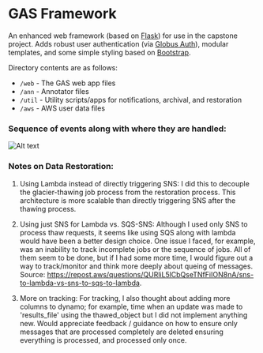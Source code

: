 # GAS Framework
An enhanced web framework (based on [Flask](https://flask.palletsprojects.com/)) for use in the capstone project. Adds robust user authentication (via [Globus Auth](https://docs.globus.org/api/auth)), modular templates, and some simple styling based on [Bootstrap](https://getbootstrap.com/docs/3.3/).

Directory contents are as follows:
* `/web` - The GAS web app files
* `/ann` - Annotator files
* `/util` - Utility scripts/apps for notifications, archival, and restoration
* `/aws` - AWS user data files

### Sequence of events along with where they are handled:
![Alt text](image.png)

### Notes on Data Restoration:
1. Using Lambda instead of directly triggering SNS: I did this to decouple the glacier-thawing job process from the restoration process. This architecture is more scalable than directly triggering SNS after the thawing process.

2. Using just SNS for Lambda vs. SQS-SNS: Although I used only SNS to process thaw requests, it seems like using SQS along with lambda would have been a better design choice. One issue I faced, for example, was an inability to track incomplete jobs or the sequence of jobs. All of them seem to be done, but if I had some more time, I would figure out a way to track/monitor and think more deeply about queing of messages. Source: https://repost.aws/questions/QURliL5lCbQseTNfFiION8nA/sns-to-lambda-vs-sns-to-sqs-to-lambda. 

3. More on tracking: For tracking, I also thought about adding more columns to dynamo; for example, time when an update was made to 'results_file' using the thawed_object but I did not implement anything new. Would appreciate feedback / guidance on how to ensure only messages that are processed completely are deleted ensuring everything is processed, and processed only once.